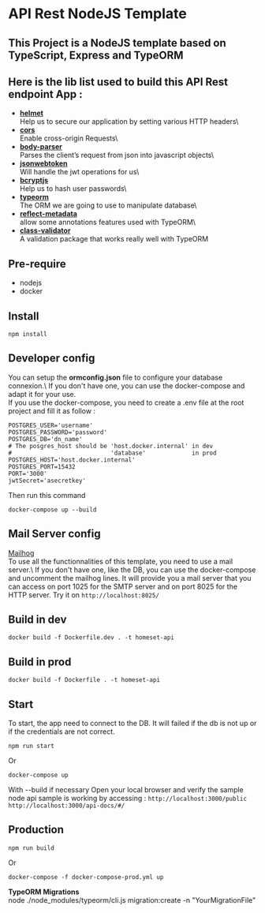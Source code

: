 # API Rest NodeJS Template

## This Project is a NodeJS template based on TypeScript, Express and TypeORM

## Here is the lib list used to build this API Rest endpoint App :

- **[helmet](https://github.com/helmetjs/helmet)**\
  Help us to secure our application by setting various HTTP headers\
- **[cors](https://github.com/expressjs/cors)**\
  Enable cross-origin Requests\
- **[body-parser](github.com/expressjs/body-parser)**\
  Parses the client’s request from json into javascript objects\
- **[jsonwebtoken](https://github.com/auth0/node-jsonwebtoken)**\
  Will handle the jwt operations for us\
- **[bcryptjs](https://github.com/dcodeIO/bcrypt.js)**\
  Help us to hash user passwords\
- **[typeorm](https://github.com/typeorm/typeorm)**\
  The ORM we are going to use to manipulate database\
- **[reflect-metadata](https://github.com/rbuckton/reflect-metadata)**\
  allow some annotations features used with TypeORM\
- **[class-validator](https://github.com/typestack/class-validator)**\
  A validation package that works really well with TypeORM

## Pre-require

- nodejs
- docker

## Install

```
npm install
```

## Developer config

You can setup the **ormconfig.json** file to configure your database connexion.\ If you don't have one, you can use the docker-compose and adapt it for your use.\
If you use the docker-compose, you need to create a .env file at the root project and fill it as follow :

```
POSTGRES_USER='username'
POSTGRES_PASSWORD='password'
POSTGRES_DB='dn_name'
# The posgres_host should be 'host.docker.internal' in dev
#                            'database'             in prod
POSTGRES_HOST='host.docker.internal'
POSTGRES_PORT=15432
PORT='3000'
jwtSecret='asecretkey'
```

Then run this command

```
docker-compose up --build
```

## Mail Server config

[Mailhog](https://github.com/mailhog/MailHog)\
To use all the functionnalities of this template, you need to use a mail server.\ If you don't have one, like the DB, you can use the docker-compose and uncomment the mailhog lines. It will provide you a mail server that you can access on port 1025 for the SMTP server and on port 8025 for the HTTP server.
Try it on `http://localhost:8025/`

## Build in dev

```
docker build -f Dockerfile.dev . -t homeset-api
```

## Build in prod

```
docker build -f Dockerfile . -t homeset-api
```

## Start

To start, the app need to connect to the DB. It will failed if the db is not up or if the credentials are not correct.

```
npm run start
```

Or

```
docker-compose up
```

With --build if necessary
Open your local browser and verify the sample node api sample is working by accessing :
`http://localhost:3000/public`
`http://localhost:3000/api-docs/#/`

## Production

```
npm run build
```

Or

```
docker-compose -f docker-compose-prod.yml up
```

**TypeORM Migrations**\
node ./node_modules/typeorm/cli.js migration:create -n "YourMigrationFile"

